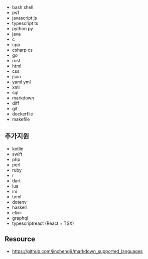 - bash shell
- ps1
- javascript js
- typescript ts
- python py
- java
- c
- cpp
- csharp cs
- go
- rust
- html
- css
- json
- yaml yml
- xml
- sql
- markdown
- diff
- git
- dockerfile
- makefile

## 추가지원
- kotlin
- swift
- php
- perl
- ruby
- r
- dart
- lua
- ini
- toml
- dotenv
- haskell
- elixir
- graphql
- typescriptreact (React + TSX)




## Resource
- https://github.com/jincheng9/markdown_supported_languages